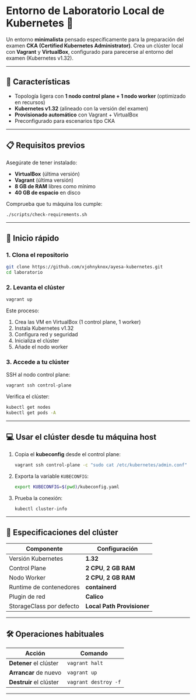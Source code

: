 # Entorno de Laboratorio Local de Kubernetes 🚢

Un entorno **minimalista** pensado específicamente para la preparación del examen **CKA (Certified Kubernetes Administrator)**. Crea un clúster local con **Vagrant** y **VirtualBox**, configurado para parecerse al entorno del examen (Kubernetes v1.32).

---

## 🎯 Características

* Topología ligera con **1 nodo control plane + 1 nodo worker** (optimizado en recursos)
* **Kubernetes v1.32** (alineado con la versión del examen)
* **Provisionado automático** con Vagrant + VirtualBox
* Preconfigurado para escenarios tipo CKA

---

## 📋 Requisitos previos

Asegúrate de tener instalado:

* **VirtualBox** (última versión)
* **Vagrant** (última versión)
* **8 GB de RAM** libres como mínimo
* **40 GB de espacio** en disco

Comprueba que tu máquina los cumple:

```bash
./scripts/check-requirements.sh
```

---

## 🚀 Inicio rápido

### 1. Clona el repositorio

```bash
git clone https://github.com/xjohnyknox/ayesa-kubernetes.git
cd laboratorio
```

### 2. Levanta el clúster

```bash
vagrant up
```

Este proceso:

1. Crea las VM en VirtualBox (1 control plane, 1 worker)
2. Instala Kubernetes v1.32
3. Configura red y seguridad
4. Inicializa el clúster
5. Añade el nodo worker

### 3. Accede a tu clúster

SSH al nodo control plane:

```bash
vagrant ssh control-plane
```

Verifica el clúster:

```bash
kubectl get nodes
kubectl get pods -A
```

---

## 💻 Usar el clúster desde tu máquina host

1. Copia el **kubeconfig** desde el control plane:

   ```bash
   vagrant ssh control-plane -c "sudo cat /etc/kubernetes/admin.conf" > kubeconfig.yaml
   ```

2. Exporta la variable `KUBECONFIG`:

   ```bash
   export KUBECONFIG=$(pwd)/kubeconfig.yaml
   ```

3. Prueba la conexión:

   ```bash
   kubectl cluster-info
   ```

---

## 🔧 Especificaciones del clúster

| Componente               | Configuración              |
| ------------------------ | -------------------------- |
| Versión Kubernetes       | **1.32**                   |
| Control Plane            | **2 CPU**, **2 GB RAM**    |
| Nodo Worker              | **2 CPU**, **2 GB RAM**    |
| Runtime de contenedores  | **containerd**             |
| Plugin de red            | **Calico**                 |
| StorageClass por defecto | **Local Path Provisioner** |

---

## 🛠️ Operaciones habituales

| Acción                  | Comando              |
| ----------------------- | -------------------- |
| **Detener** el clúster  | `vagrant halt`       |
| **Arrancar** de nuevo   | `vagrant up`         |
| **Destruir** el clúster | `vagrant destroy -f` |

---


